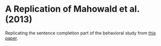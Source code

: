 # A Replication of Mahowald et al. (2013) 

Replicating the sentence completion part of the behavioral study from [this paper](https://www.sciencedirect.com/science/article/pii/S0010027712002107?via%3Dihub).
